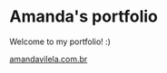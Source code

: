 # Amanda's portfolio

Welcome to my portfolio! :)

[amandavilela.com.br](http://amandavilela.com.br/)
